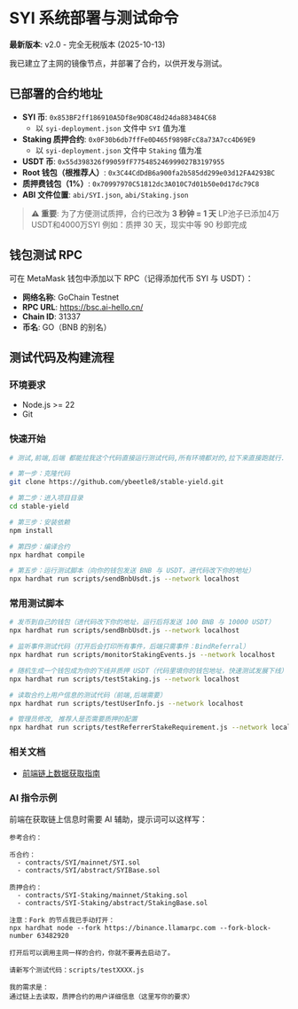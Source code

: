 # SYI 系统部署与测试命令

**最新版本**: v2.0 - 完全无税版本 (2025-10-13)

我已建立了主网的镜像节点，并部署了合约，以供开发与测试。

## 已部署的合约地址

- **SYI 币**: `0x853BF2ff186910A5Df8e9D8C48d24da883484C68`
  - 以 `syi-deployment.json` 文件中 `SYI` 值为准
- **Staking 质押合约**: `0x0F30b6db7ffFe0D465f989BFcC8a73A7cc4D69E9`
  - 以 `syi-deployment.json` 文件中 `Staking` 值为准
- **USDT 币**: `0x55d398326f99059fF775485246999027B3197955`
- **Root 钱包（根推荐人）**: `0x3C44CdDdB6a900fa2b585dd299e03d12FA4293BC`
- **质押费钱包（1%）**: `0x70997970C51812dc3A010C7d01b50e0d17dc79C8`
- **ABI 文件位置**: `abi/SYI.json`, `abi/Staking.json`

> **⚠️ 重要**: 为了方便测试质押，合约已改为 **3 秒钟 = 1 天**  LP池子已添加4万USDT和4000万SYI
> 例如：质押 30 天，现实中等 90 秒即完成

## 钱包测试 RPC

可在 MetaMask 钱包中添加以下 RPC（记得添加代币 SYI 与 USDT）：

- **网络名称**: GoChain Testnet
- **RPC URL**: https://bsc.ai-hello.cn/
- **Chain ID**: 31337
- **币名**: GO（BNB 的别名）

## 测试代码及构建流程

### 环境要求

- Node.js >= 22
- Git

### 快速开始

```bash
# 测试,前端,后端 都能拉我这个代码直接运行测试代码,所有环境都对的,拉下来直接跑就行.

# 第一步：克隆代码
git clone https://github.com/ybeetle8/stable-yield.git

# 第二步：进入项目目录
cd stable-yield

# 第三步：安装依赖
npm install

# 第四步：编译合约
npx hardhat compile

# 第五步：运行测试脚本（向你的钱包发送 BNB 与 USDT，进代码改下你的地址）
npx hardhat run scripts/sendBnbUsdt.js --network localhost
```

### 常用测试脚本

```bash
# 发币到自己的钱包（进代码改下你的地址，运行后将发送 100 BNB 与 10000 USDT）
npx hardhat run scripts/sendBnbUsdt.js --network localhost

# 监听事件测试代码（打开后会打印所有事件，后端只需事件：BindReferral）
npx hardhat run scripts/monitorStakingEvents.js --network localhost

# 随机生成一个钱包成为你的下线并质押 USDT（代码里填你的钱包地址，快速测试发展下线）
npx hardhat run scripts/testStaking.js --network localhost

# 读取合约上用户信息的测试代码（前端,后端需要）
npx hardhat run scripts/testUserInfo.js --network localhost

# 管理员修改, 推荐人是否需要质押的配置
npx hardhat run scripts/testReferrerStakeRequirement.js --network localhost


```



### 相关文档

- [前端链上数据获取指南](notes/前端链上数据获取指南.md)

### AI 指令示例

前端在获取链上信息时需要 AI 辅助，提示词可以这样写：

```
参考合约：

币合约：
  - contracts/SYI/mainnet/SYI.sol
  - contracts/SYI/abstract/SYIBase.sol

质押合约：
  - contracts/SYI-Staking/mainnet/Staking.sol
  - contracts/SYI-Staking/abstract/StakingBase.sol

注意：Fork 的节点我已手动打开：
npx hardhat node --fork https://binance.llamarpc.com --fork-block-number 63482920

打开后可以调用主网一样的合约，你就不要再去启动了。

请新写个测试代码：scripts/testXXXX.js

我的需求是：
通过链上去读取，质押合约的用户详细信息（这里写你的要求）
```



